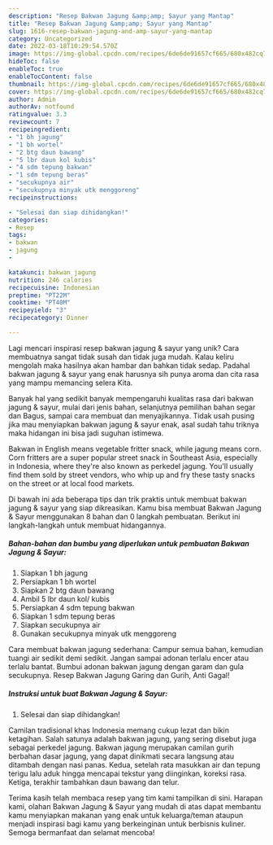 ```yaml
---
description: "Resep Bakwan Jagung &amp;amp; Sayur yang Mantap"
title: "Resep Bakwan Jagung &amp;amp; Sayur yang Mantap"
slug: 1616-resep-bakwan-jagung-and-amp-sayur-yang-mantap
category: Uncategorized
date: 2022-03-18T10:29:54.570Z
image: https://img-global.cpcdn.com/recipes/6de6de91657cf665/680x482cq70/bakwan-jagung-sayur-foto-resep-utama.jpg
hideToc: false
enableToc: true
enableTocContent: false
thumbnail: https://img-global.cpcdn.com/recipes/6de6de91657cf665/680x482cq70/bakwan-jagung-sayur-foto-resep-utama.jpg
cover: https://img-global.cpcdn.com/recipes/6de6de91657cf665/680x482cq70/bakwan-jagung-sayur-foto-resep-utama.jpg
author: Admin
authorAv: notfound
ratingvalue: 3.3
reviewcount: 7
recipeingredient:
- "1 bh jagung"
- "1 bh wortel"
- "2 btg daun bawang"
- "5 lbr daun kol kubis"
- "4 sdm tepung bakwan"
- "1 sdm tepung beras"
- "secukupnya air"
- "secukupnya minyak utk menggoreng"
recipeinstructions:

- "Selesai dan siap dihidangkan!"
categories:
- Resep
tags:
- bakwan
- jagung
- 

katakunci: bakwan jagung  
nutrition: 246 calories
recipecuisine: Indonesian
preptime: "PT22M"
cooktime: "PT40M"
recipeyield: "3"
recipecategory: Dinner

---
```





Lagi mencari inspirasi resep bakwan jagung &amp; sayur yang unik? Cara membuatnya sangat tidak susah dan tidak juga mudah. Kalau keliru mengolah maka hasilnya akan hambar dan bahkan tidak sedap. Padahal bakwan jagung &amp; sayur yang enak harusnya sih punya aroma dan cita rasa yang mampu memancing selera Kita.





Banyak hal yang sedikit banyak mempengaruhi kualitas rasa dari bakwan jagung &amp; sayur, mulai dari jenis bahan, selanjutnya pemilihan bahan segar dan Bagus, sampai cara membuat dan menyajikannya. Tidak usah pusing jika mau menyiapkan bakwan jagung &amp; sayur enak,      asal sudah tahu triknya maka hidangan ini bisa jadi suguhan istimewa.














Bakwan in English means vegetable fritter snack, while jagung means corn. Corn fritters are a super popular street snack in Southeast Asia, especially in Indonesia, where they&#39;re also known as perkedel jagung. You&#39;ll usually find them sold by street vendors, who whip up and fry these tasty snacks on the street or at local food markets.






Di bawah ini ada beberapa tips dan trik praktis untuk membuat bakwan jagung &amp; sayur yang siap dikreasikan. Kamu bisa membuat Bakwan Jagung &amp; Sayur menggunakan 8 bahan dan 0 langkah pembuatan. Berikut ini langkah-langkah untuk membuat hidangannya.

<!--inarticleads1-->

##### Bahan-bahan dan bumbu yang diperlukan untuk pembuatan Bakwan Jagung &amp; Sayur:

1. Siapkan 1 bh jagung
1. Persiapkan 1 bh wortel
1. Siapkan 2 btg daun bawang
1. Ambil 5 lbr daun kol/ kubis
1. Persiapkan 4 sdm tepung bakwan
1. Siapkan 1 sdm tepung beras
1. Siapkan secukupnya air
1. Gunakan secukupnya minyak utk menggoreng


Cara membuat bakwan jagung sederhana: Campur semua bahan, kemudian tuangi air sedikit demi sedikit. Jangan sampai adonan terlalu encer atau terlalu bantat. Bumbui adonan bakwan jagung dengan garam dan gula secukupnya. Resep Bakwan Jagung Garing dan Gurih, Anti Gagal! 

<!--inarticleads2-->

##### Instruksi untuk buat Bakwan Jagung &amp; Sayur:


1. Selesai dan siap dihidangkan!

Camilan tradisional khas Indonesia memang cukup lezat dan bikin ketagihan. Salah satunya adalah bakwan jagung, yang sering disebut juga sebagai perkedel jagung. Bakwan jagung merupakan camilan gurih berbahan dasar jagung, yang dapat dinikmati secara langsung atau ditambah dengan nasi panas. Kedua, setelah rata masukkan air dan tepung terigu lalu aduk hingga mencapai tekstur yang diinginkan, koreksi rasa. Ketiga, terakhir tambahkan daun bawang dan telur. 

Terima kasih telah membaca resep yang tim kami tampilkan di sini. Harapan kami, olahan Bakwan Jagung &amp; Sayur yang mudah di atas dapat membantu kamu menyiapkan makanan yang enak untuk keluarga/teman ataupun menjadi inspirasi bagi kamu yang berkeinginan untuk berbisnis kuliner. Semoga bermanfaat dan selamat mencoba!
